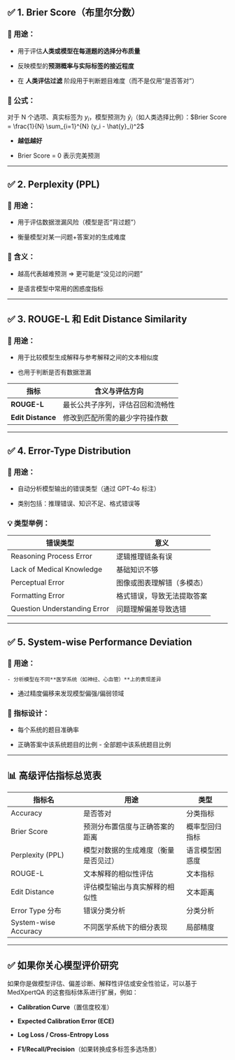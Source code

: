 ## ✅ 1. **Brier Score**（布里尔分数）

### 📌 用途：

- 用于评估**人类或模型在每道题的选择分布质量**
    
- 反映模型的**预测概率与实际标签的接近程度**
    
- 在 **人类评估过滤** 阶段用于判断题目难度（而不是仅用“是否答对”）
    

### 📐 公式：

对于 N 个选项、真实标签为 $y_i​$，模型预测为 $\hat{y}_i$​（如人类选择比例）：$Brier Score = \frac{1}{N} \sum_{i=1}^{N} (y_i - \hat{y}_i)^2$

- **越低越好**
    
- Brier Score = 0 表示完美预测
    

---

## ✅ 2. **Perplexity (PPL)**

### 📌 用途：

- 用于评估数据泄漏风险（模型是否“背过题”）
    
- 衡量模型对某一问题+答案对的生成难度
    

### 🧠 含义：

- 越高代表越难预测 => 更可能是“没见过的问题”
    
- 是语言模型中常用的困惑度指标
    

---

## ✅ 3. **ROUGE-L** 和 **Edit Distance Similarity**

### 📌 用途：

- 用于比较模型生成解释与参考解释之间的文本相似度
    
- 也用于判断是否有数据泄漏
    

| 指标                | 含义与评估方向          |
| ----------------- | ---------------- |
| **ROUGE-L**       | 最长公共子序列，评估召回和流畅性 |
| **Edit Distance** | 修改到匹配所需的最少字符操作数  |

---

## ✅ 4. **Error-Type Distribution**

### 📌 用途：

- 自动分析模型输出的错误类型（通过 GPT-4o 标注）
    
- 类别包括：推理错误、知识不足、格式错误等
    

### 💡 类型举例：

|错误类型|意义|
|---|---|
|Reasoning Process Error|逻辑推理链条有误|
|Lack of Medical Knowledge|基础知识不够|
|Perceptual Error|图像或图表理解错（多模态）|
|Formatting Error|格式错误，导致无法提取答案|
|Question Understanding Error|问题理解偏差导致选错|

---

## ✅ 5. **System-wise Performance Deviation**

### 📌 用途：
	
	- 分析模型在不同**医学系统（如神经、心血管）**上的表现差异
	    
- 通过精度偏移来发现模型偏强/偏弱领域
    

### 🎯 指标设计：

- 每个系统的题目准确率 
    
- 正确答案中该系统题目的比例 - 全部题中该系统题目比例
    

---

## 📊 高级评估指标总览表

|指标名|用途|类型|
|---|---|---|
|Accuracy|是否答对|分类指标|
|Brier Score|预测分布置信度与正确答案的距离|概率型回归指标|
|Perplexity (PPL)|模型对数据的生成难度（衡量是否见过）|语言模型困惑度|
|ROUGE-L|文本解释的相似性评估|文本指标|
|Edit Distance|评估模型输出与真实解释的相似性|文本距离|
|Error Type 分布|错误分类分析|分类分析|
|System-wise Accuracy|不同医学系统下的细分表现|局部精度|

---

## ✅ 如果你关心模型评价研究

如果你是做模型评估、偏差诊断、解释性评估或安全性验证，可以基于 MedXpertQA 的这套指标体系进行扩展，例如：

- **Calibration Curve**（置信度校准）
    
- **Expected Calibration Error (ECE)**
    
- **Log Loss / Cross-Entropy Loss**
    
- **F1/Recall/Precision**（如果转换成多标签多选场景）